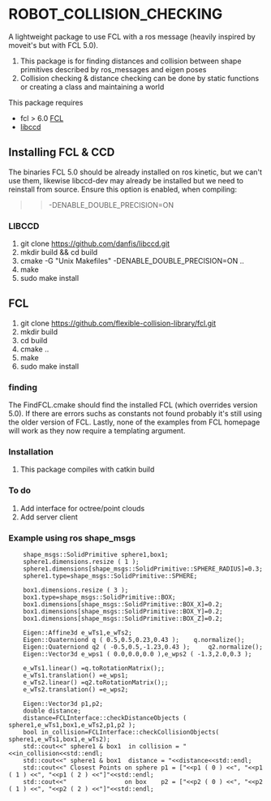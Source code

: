 # ROBOT_COLLISION_CHECKING
A lightweight package to use FCL with a ros message (heavily inspired by moveit's but with FCL 5.0). 
1. This package is for finding distances and collision between shape primitives described by ros_messages and eigen poses
2. Collision checking & distance checking can be done by static functions or creating a class and maintaining a world


This package requires

 * fcl > 6.0 [FCL](http://www.ros.org/wiki/fcl) 
 * [libccd](https://github.com/danfis/libccd) 
 
## Installing FCL & CCD
The binaries FCL 5.0 should be already installed on ros kinetic, but we can't use them, likewise libccd-dev may already be installed but we need to reinstall from source.  Ensure this option is enabled, when compiling: 
>> -DENABLE_DOUBLE_PRECISION=ON

### LIBCCD
1. git clone https://github.com/danfis/libccd.git
2. mkdir build && cd build
3. cmake -G "Unix Makefiles" -DENABLE_DOUBLE_PRECISION=ON ..
4. make
5. sudo make install

## FCL
1. git clone https://github.com/flexible-collision-library/fcl.git
2. mkdir build
3. cd build
4. cmake ..
5. make
6. sudo make install

### finding
The FindFCL.cmake should find the installed FCL (which overrides version 5.0).
If there are errors suchs as constants not found probably it's still using the 
older version of FCL. Lastly, none of the examples from FCL homepage will work as they now require a templating argument. 

### Installation
1. This package compiles with catkin build

### To do
1. Add interface for octree/point clouds
2. Add server client

### Example using ros shape_msgs
```
    shape_msgs::SolidPrimitive sphere1,box1;
    sphere1.dimensions.resize ( 1 );
    sphere1.dimensions[shape_msgs::SolidPrimitive::SPHERE_RADIUS]=0.3;
    sphere1.type=shape_msgs::SolidPrimitive::SPHERE;

    box1.dimensions.resize ( 3 );
    box1.type=shape_msgs::SolidPrimitive::BOX;
    box1.dimensions[shape_msgs::SolidPrimitive::BOX_X]=0.2;
    box1.dimensions[shape_msgs::SolidPrimitive::BOX_Y]=0.2;
    box1.dimensions[shape_msgs::SolidPrimitive::BOX_Z]=0.2;

    Eigen::Affine3d e_wTs1,e_wTs2;
    Eigen::Quaterniond q ( 0.5,0.5,0.23,0.43 );    q.normalize();
    Eigen::Quaterniond q2 ( -0.5,0.5,-1.23,0.43 );     q2.normalize();
    Eigen::Vector3d e_wps1 ( 0.0,0.0,0.0 ),e_wps2 ( -1.3,2.0,0.3 );

    e_wTs1.linear() =q.toRotationMatrix();;
    e_wTs1.translation() =e_wps1;
    e_wTs2.linear() =q2.toRotationMatrix();;
    e_wTs2.translation() =e_wps2;

    Eigen::Vector3d p1,p2;
    double distance;
    distance=FCLInterface::checkDistanceObjects ( sphere1,e_wTs1,box1,e_wTs2,p1,p2 );
    bool in_collision=FCLInterface::checkCollisionObjects( sphere1,e_wTs1,box1,e_wTs2);
    std::cout<<" sphere1 & box1  in collision = "<<in_collision<<std::endl;
    std::cout<<" sphere1 & box1  distance = "<<distance<<std::endl;
    std::cout<<" Closest Points on sphere p1 = ["<<p1 ( 0 ) <<", "<<p1 ( 1 ) <<", "<<p1 ( 2 ) <<"]"<<std::endl;
    std::cout<<"                on box    p2 = ["<<p2 ( 0 ) <<", "<<p2 ( 1 ) <<", "<<p2 ( 2 ) <<"]"<<std::endl;
```



